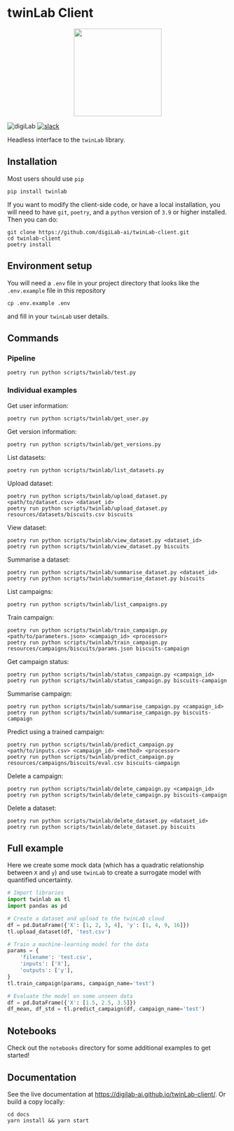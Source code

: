 # twinLab Client

<p align="center">
    <img src="./resources/icons/logo.svg" width="200" height="200" />
</p>

![digiLab](./resources/badges/digilab.svg)
[![slack](https://img.shields.io/badge/slack-@digilabglobal-purple.svg?logo=slack)](https://digilabglobal.slack.com)

Headless interface to the `twinLab` library.

## Installation

Most users should use `pip`
```shell
pip install twinlab
```

If you want to modify the client-side code, or have a local installation, you will need to have `git`, `poetry`, and a `python` version of `3.9` or higher installed. Then you can do:
```shell
git clone https://github.com/digiLab-ai/twinLab-client.git
cd twinlab-client
poetry install
```

## Environment setup

You will need a `.env` file in your project directory that looks like the `.env.example` file in this repository
```shell
cp .env.example .env
```
and fill in your `twinLab` user details.

## Commands

### Pipeline

```shell
poetry run python scripts/twinlab/test.py
```

### Individual examples

Get user information:
```shell
poetry run python scripts/twinlab/get_user.py
```

Get version information:
```shell
poetry run python scripts/twinlab/get_versions.py
```

List datasets:
```shell
poetry run python scripts/twinlab/list_datasets.py
```

Upload dataset:
```shell
poetry run python scripts/twinlab/upload_dataset.py <path/to/dataset.csv> <dataset_id>
poetry run python scripts/twinlab/upload_dataset.py resources/datasets/biscuits.csv biscuits
```

View dataset:
```shell
poetry run python scripts/twinlab/view_dataset.py <dataset_id>
poetry run python scripts/twinlab/view_dataset.py biscuits
```

Summarise a dataset:
```shell
poetry run python scripts/twinlab/summarise_dataset.py <dataset_id>
poetry run python scripts/twinlab/summarise_dataset.py biscuits
```

List campaigns:
```shell
poetry run python scripts/twinlab/list_campaigns.py
```

Train campaign:
```shell
poetry run python scripts/twinlab/train_campaign.py <path/to/parameters.json> <campaign_id> <processor>
poetry run python scripts/twinlab/train_campaign.py resources/campaigns/biscuits/params.json biscuits-campaign
```

Get campaign status:
```shell
poetry run python scripts/twinlab/status_campaign.py <campaign_id>
poetry run python scripts/twinlab/status_campaign.py biscuits-campaign
```

Summarise campaign:
```shell
poetry run python scripts/twinlab/summarise_campaign.py <campaign_id>
poetry run python scripts/twinlab/summarise_campaign.py biscuits-campaign
```

Predict using a trained campaign:
```shell
poetry run python scripts/twinlab/predict_campaign.py <path/to/inputs.csv> <campaign_id> <method> <processor>
poetry run python scripts/twinlab/predict_campaign.py resources/campaigns/biscuits/eval.csv biscuits-campaign
```

Delete a campaign:
```shell
poetry run python scripts/twinlab/delete_campaign.py <campaign_id>
poetry run python scripts/twinlab/delete_campaign.py biscuits-campaign
```

Delete a dataset:
```shell
poetry run python scripts/twinlab/delete_dataset.py <dataset_id>
poetry run python scripts/twinlab/delete_dataset.py biscuits
```

## Full example

Here we create some mock data (which has a quadratic relationship between `X` and `y`) and use `twinLab` to create a surrogate model with quantified uncertainty.
```python
# Import libraries
import twinlab as tl
import pandas as pd

# Create a dataset and upload to the twinLab cloud
df = pd.DataFrame({'X': [1, 2, 3, 4], 'y': [1, 4, 9, 16]})
tl.upload_dataset(df, 'test.csv')

# Train a machine-learning model for the data
params = {
    'filename': 'test.csv',
    'inputs': ['X'],
    'outputs': ['y'],
}
tl.train_campaign(params, campaign_name='test')

# Evaluate the model on some unseen data
df = pd.DataFrame({'X': [1.5, 2.5, 3.5]})
df_mean, df_std = tl.predict_campaign(df, campaign_name='test')
```

## Notebooks

Check out the `notebooks` directory for some additional examples to get started!

## Documentation

See the live documentation at https://digilab-ai.github.io/twinLab-client/. Or build a copy locally:
```shell
cd docs
yarn install && yarn start
```
